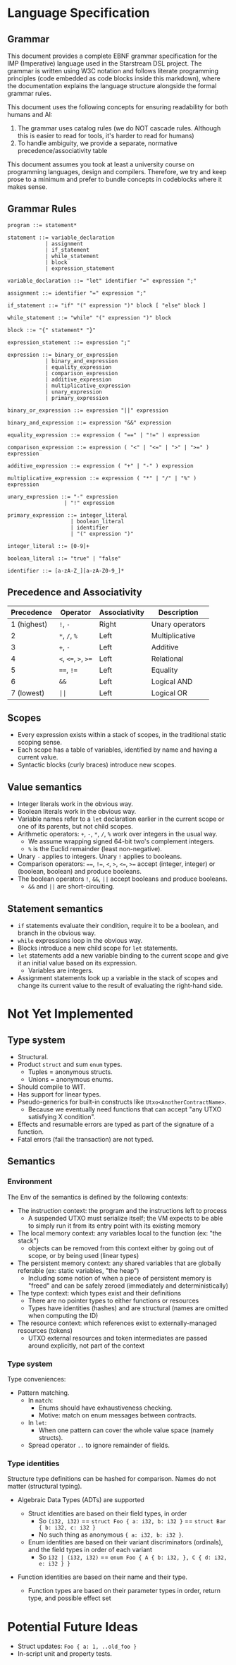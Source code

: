 # Language Specification

## Grammar

This document provides a complete EBNF grammar specification for the IMP
(Imperative) language used in the Starstream DSL project. The grammar is written
using W3C notation and follows literate programming principles (code embedded as
code blocks inside this markdown), where the documentation explains the language
structure alongside the formal grammar rules.

This document uses the following concepts for ensuring readability for both
humans and AI:

1. The grammar uses catalog rules (we do NOT cascade rules. Although this is
   easier to read for tools, it's harder to read for humans)
2. To handle ambiguity, we provide a separate, normative
   precedence/associativity table

This document assumes you took at least a university course on programming
languages, design and compilers. Therefore, we try and keep prose to a minimum
and prefer to bundle concepts in codeblocks where it makes sense.

## Grammar Rules

```ebnf
program ::= statement*

statement ::= variable_declaration
            | assignment
            | if_statement
            | while_statement
            | block
            | expression_statement

variable_declaration ::= "let" identifier "=" expression ";"

assignment ::= identifier "=" expression ";"

if_statement ::= "if" "(" expression ")" block [ "else" block ]

while_statement ::= "while" "(" expression ")" block

block ::= "{" statement* "}"

expression_statement ::= expression ";"

expression ::= binary_or_expression
            | binary_and_expression
            | equality_expression
            | comparison_expression
            | additive_expression
            | multiplicative_expression
            | unary_expression
            | primary_expression

binary_or_expression ::= expression "||" expression

binary_and_expression ::= expression "&&" expression

equality_expression ::= expression ( "==" | "!=" ) expression

comparison_expression ::= expression ( "<" | "<=" | ">" | ">=" ) expression

additive_expression ::= expression ( "+" | "-" ) expression

multiplicative_expression ::= expression ( "*" | "/" | "%" ) expression

unary_expression ::= "-" expression
                  | "!" expression

primary_expression ::= integer_literal
                    | boolean_literal
                    | identifier
                    | "(" expression ")"

integer_literal ::= [0-9]+

boolean_literal ::= "true" | "false"

identifier ::= [a-zA-Z_][a-zA-Z0-9_]*
```

## Precedence and Associativity

| Precedence  | Operator             | Associativity | Description     |
| ----------- | -------------------- | ------------- | --------------- |
| 1 (highest) | `!`, `-`             | Right         | Unary operators |
| 2           | `*`, `/`, `%`        | Left          | Multiplicative  |
| 3           | `+`, `-`             | Left          | Additive        |
| 4           | `<`, `<=`, `>`, `>=` | Left          | Relational      |
| 5           | `==`, `!=`           | Left          | Equality        |
| 6           | `&&`                 | Left          | Logical AND     |
| 7 (lowest)  | `\|\|`               | Left          | Logical OR      |

## Scopes

- Every expression exists within a stack of scopes, in the traditional static scoping sense.
- Each scope has a table of variables, identified by name and having a current value.
- Syntactic blocks (curly braces) introduce new scopes.

## Value semantics

- Integer literals work in the obvious way.
- Boolean literals work in the obvious way.
- Variable names refer to a `let` declaration earlier in the current scope or
  one of its parents, but not child scopes.
- Arithmetic operators: `+`, `-`, `*`, `/`, `%` work over integers in the usual
  way.
  - We assume wrapping signed 64-bit two's complement integers.
  - `%` is the Euclid remainder (least non-negative).
- Unary `-` applies to integers. Unary `!` applies to booleans.
- Comparison operators: `==`, `!=`, `<`, `>`, `<=`, `>=` accept (integer, integer) or (boolean, boolean) and
  produce booleans.
- The boolean operators `!`, `&&`, `||` accept booleans and produce
  booleans.
  - `&&` and `||` are short-circuiting.

## Statement semantics

- `if` statements evaluate their condition, require it to be a boolean, and branch in the obvious way.
- `while` expressions loop in the obvious way.
- Blocks introduce a new child scope for `let` statements.
- `let` statements add a new variable binding to the current scope and give it
  an initial value based on its expression.
  - Variables are integers.
- Assignment statements look up a variable in the stack of scopes and change its current value to the result of evaluating the right-hand side.

# Not Yet Implemented

## Type system

- Structural.
- Product `struct` and sum `enum` types.
  - Tuples = anonymous structs.
  - Unions = anonymous enums.
- Should compile to WIT.
- Has support for linear types.
- Pseudo-generics for built-in constructs like `Utxo<AnotherContractName>`.
  - Because we eventually need functions that can accept "any UTXO satisfying X condition".
- Effects and resumable errors are typed as part of the signature of a function.
- Fatal errors (fail the transaction) are not typed.

## Semantics

### Environment

The Env of the semantics is defined by the following contexts:

- The instruction context: the program and the instructions left to process
  - A suspended UTXO must serialize itself; the VM expects to be able to simply run it from its entry point with its existing memory
- The local memory context: any variables local to the function (ex: "the stack")
  - objects can be removed from this context either by going out of scope, or by being used (linear types)
- The persistent memory context: any shared variables that are globally referable (ex: static variables, "the heap")
  - Including some notion of when a piece of persistent memory is "freed" and can be safely zeroed (immediately and deterministically)
- The type context: which types exist and their definitions
  - There are no pointer types to either functions or resources
  - Types have identities (hashes) and are structural (names are omitted when computing the ID)
- The resource context: which references exist to externally-managed resources (tokens)
  - UTXO external resources and token intermediates are passed around explicitly, not part of the context

### Type system

Type conveniences:

- Pattern matching.
  - In `match`:
    - Enums should have exhaustiveness checking.
    - Motive: match on enum messages between contracts.
  - In `let`:
    - When one pattern can cover the whole value space (namely structs).
  - Spread operator `..` to ignore remainder of fields.

### Type identities

Structure type definitions can be hashed for comparison. Names do not matter (structural typing).

- Algebraic Data Types (ADTs) are supported

  - Struct identities are based on their field types, in order
    - So `(i32, i32)` == `struct Foo { a: i32, b: i32 }` == `struct Bar { b: i32, c: i32 }`
    - No such thing as anonymous `{ a: i32, b: i32 }`.
  - Enum identities are based on their variant discriminators (ordinals), and the field types in order of each variant
    - So `i32 | (i32, i32)` == `enum Foo { A { b: i32, }, C { d: i32, e: i32 } }`

- Function identities are based on their name and their type.
  - Function types are based on their parameter types in order, return type, and possible effect set

# Potential Future Ideas

- Struct updates: `Foo { a: 1, ..old_foo }`
- In-script unit and property tests.
